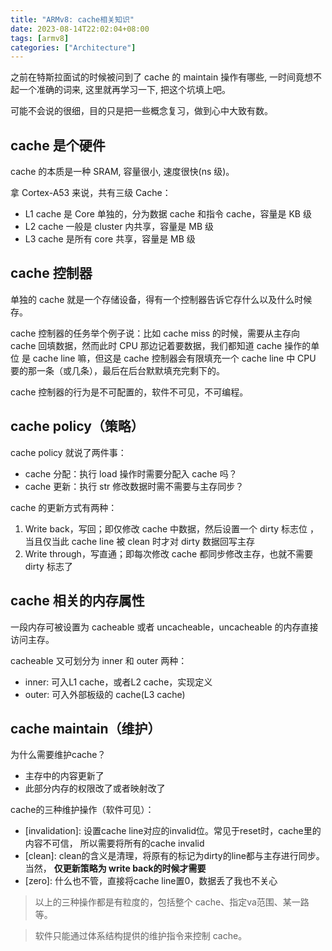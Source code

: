 ```yaml
---
title: "ARMv8: cache相关知识"
date: 2023-08-14T22:02:04+08:00
tags: [armv8]
categories: ["Architecture"]
---
```


之前在特斯拉面试的时候被问到了 cache 的 maintain 操作有哪些,
一时间竟想不起一个准确的词来, 这里就再学习一下, 把这个坑填上吧。

可能不会说的很细，目的只是把一些概念复习，做到心中大致有数。

## cache 是个硬件

cache 的本质是一种 SRAM, 容量很小, 速度很快(ns 级)。

拿 Cortex-A53 来说，共有三级 Cache：

- L1 cache 是 Core 单独的，分为数据 cache 和指令 cache，容量是 KB 级
- L2 cache 一般是 cluster 内共享，容量是 MB 级
- L3 cache 是所有 core 共享，容量是 MB 级

## cache 控制器

单独的 cache 就是一个存储设备，得有一个控制器告诉它存什么以及什么时候存。

cache 控制器的任务举个例子说：比如 cache miss 的时候，需要从主存向 cache
回填数据，然而此时 CPU 那边记着要数据，我们都知道 cache 操作的单位
是 cache line 嘛，但这是 cache 控制器会有限填充一个 cache line 中
CPU 要的那一条（或几条），最后在后台默默填充完剩下的。

cache 控制器的行为是不可配置的，软件不可见，不可编程。

## cache policy（策略）

cache policy 就说了两件事：

- cache 分配：执行 load 操作时需要分配入 cache 吗？
- cache 更新：执行 str 修改数据时需不需要与主存同步？

cache 的更新方式有两种：

1. Write back，写回；即仅修改 cache 中数据，然后设置一个 dirty 标志位
   ，当且仅当此 cache line 被 clean 时才对 dirty 数据回写主存
2. Write through，写直通；即每次修改 cache 都同步修改主存，也就不需要
   dirty 标志了

## cache 相关的内存属性

一段内存可被设置为 cacheable 或者 uncacheable，uncacheable 的内存直接访问主存。

cacheable 又可划分为 inner 和 outer 两种：

- inner: 可入L1 cache，或者L2 cache，实现定义
- outer: 可入外部板级的 cache(L3 cache)

## cache maintain（维护）

为什么需要维护cache？
- 主存中的内容更新了
- 此部分内存的权限改了或者映射改了
  
cache的三种维护操作（软件可见）：
- \[invalidation\]: 设置cache line对应的invalid位。常见于reset时，cache里的内容不可信，
  所以需要将所有的cache invalid
- \[clean\]: clean的含义是清理，将原有的标记为dirty的line都与主存进行同步。当然，
  **仅更新策略为 write back的时候才需要**
- \[zero\]: 什么也不管，直接将cache line置0，数据丢了我也不关心

>以上的三种操作都是有粒度的，包括整个 cache、指定va范围、某一路等。

>软件只能通过体系结构提供的维护指令来控制 cache。